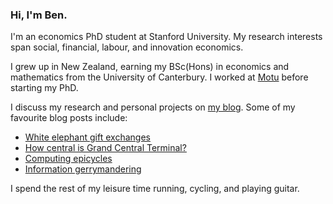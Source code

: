 ### Hi, I'm Ben.

I'm an economics PhD student at Stanford University.
My research interests span social, financial, labour, and innovation economics.

I grew up in New Zealand, earning my BSc(Hons) in economics and mathematics from the University of Canterbury.
I worked at [Motu](https://motu.nz) before starting my PhD.

I discuss my research and personal projects on [my blog](/blog).
Some of my favourite blog posts include:

* [White elephant gift exchanges](/blog/white-elephant-gift-exchanges/)
* [How central is Grand Central Terminal?](/blog/how-central-grand-central-terminal/)
* [Computing epicycles](/blog/computing-epicycles/)
* [Information gerrymandering](/blog/information-gerrymandering/)

I spend the rest of my leisure time running, cycling, and playing guitar.
